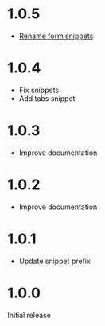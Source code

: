 # 1.0.5

- [Rename form snippets](https://github.com/whatterz/govuk-visual-studio-code-extension/issues/13)

# 1.0.4

- Fix snippets
- Add tabs snippet

# 1.0.3

- Improve documentation

# 1.0.2

- Improve documentation

# 1.0.1

- Update snippet prefix

# 1.0.0

Initial release